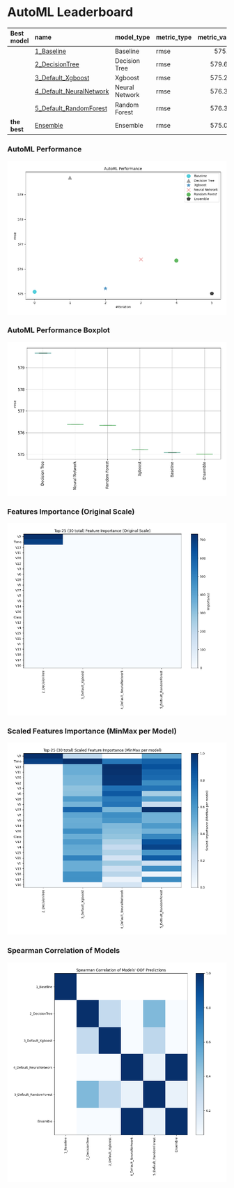 # AutoML Leaderboard

| Best model   | name                                                         | model_type     | metric_type   |   metric_value |   train_time |
|:-------------|:-------------------------------------------------------------|:---------------|:--------------|---------------:|-------------:|
|              | [1_Baseline](1_Baseline/README.md)                           | Baseline       | rmse          |        575.08  |         3.46 |
|              | [2_DecisionTree](2_DecisionTree/README.md)                   | Decision Tree  | rmse          |        579.677 |        29.49 |
|              | [3_Default_Xgboost](3_Default_Xgboost/README.md)             | Xgboost        | rmse          |        575.216 |        10.05 |
|              | [4_Default_NeuralNetwork](4_Default_NeuralNetwork/README.md) | Neural Network | rmse          |        576.386 |         2.54 |
|              | [5_Default_RandomForest](5_Default_RandomForest/README.md)   | Random Forest  | rmse          |        576.343 |        15.23 |
| **the best** | [Ensemble](Ensemble/README.md)                               | Ensemble       | rmse          |        575.016 |         0.39 |

### AutoML Performance
![AutoML Performance](ldb_performance.png)

### AutoML Performance Boxplot
![AutoML Performance Boxplot](ldb_performance_boxplot.png)

### Features Importance (Original Scale)
![features importance across models](features_heatmap.png)



### Scaled Features Importance (MinMax per Model)
![scaled features importance across models](features_heatmap_scaled.png)



### Spearman Correlation of Models
![models spearman correlation](correlation_heatmap.png)

